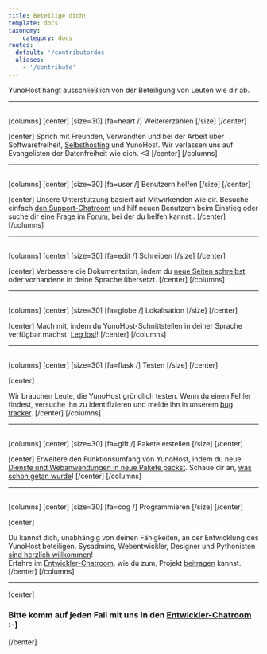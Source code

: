 ```yaml
---
title: Beteilige dich!
template: docs
taxonomy:
    category: docs
routes:
  default: '/contributordoc'
  aliases:
    - '/contribute'
---
```


<p class="lead">
YunoHost hängt ausschließlich von der Beteiligung von Leuten wie dir ab.
</p>

<hr style="margin-bottom: 30px;">

[columns]
[center]
[size=30]
[fa=heart /] Weitererzählen
[/size]
[/center]

[center]
Sprich mit Freunden, Verwandten und bei der Arbeit über Softwarefreiheit, [Selbsthosting](/selfhosting) und YunoHost. Wir verlassen uns auf Evangelisten der Datenfreiheit wie dich. <3
[/center]
[/columns]

<hr style="margin-bottom: 30px;">

[columns]
[center]
[size=30]
[fa=user /] Benutzern helfen
[/size]
[/center]

[center]
Unsere Unterstützung basiert auf Mitwirkenden wie dir. Besuche einfach [den Support-Chatroom](/help) und hilf neuen Benutzern beim Einstieg oder suche dir eine Frage im [Forum](https://forum.yunohost.org), bei der du helfen kannst.</a>.
[/center]
[/columns]

<hr style="margin-bottom: 30px;">

[columns]
[center]
[size=30]
[fa=edit /] Schreiben
[/size]
[/center]

[center]
Verbessere die Dokumentation, indem du [neue Seiten schreibst](/write_documentation) oder vorhandene in deine Sprache übersetzt.
[/center]
[/columns]

<hr style="margin-bottom: 30px;">

[columns]
[center]
[size=30]
[fa=globe /] Lokalisation
[/size]
[/center]

[center]
Mach mit, indem du YunoHost-Schnittstellen in deiner Sprache verfügbar machst.
[Leg los!](https://translate.yunohost.org/)!
[/center]
[/columns]

<hr style="margin-bottom: 30px;">

[columns]
[center]
[size=30]
[fa=flask /] Testen
[/size]
[/center]

[center]

Wir brauchen Leute, die YunoHost gründlich testen. Wenn du einen Fehler findest, versuche ihn zu identifizieren und melde ihn in unserem [bug tracker](https://github.com/YunoHost/issues/issues).
[/center]
[/columns]

<hr style="margin-bottom: 30px;">

[columns]
[center]
[size=30]
[fa=gift /] Pakete erstellen
[/size]
[/center]

[center]
Erweitere den Funktionsumfang von YunoHost, indem du neue [Dienste und Webanwendungen in neue Pakete packst](/packaging_apps).
Schaue dir an, [was schon getan wurde](/apps)!
[/center]
[/columns]

<hr style="margin-bottom: 30px;">

[columns]
[center]
[size=30]
[fa=cog /] Programmieren
[/size]
[/center]

[center]

Du kannst dich, unabhängig von deinen Fähigkeiten, an der Entwicklung des YunoHost beteiligen.
Sysadmins, Webentwickler, Designer und Pythonisten [sind herzlich willkommen](https://github.com/YunoHost)!
<br>
Erfahre im [Entwickler-Chatroom](xmpp:dev@conference.yunohost.org?join), wie du zum, Projekt [beitragen](/dev) kannst.
[/center]
[/columns]

---

[center]

### Bitte komm auf jeden Fall mit uns in den [Entwickler-Chatroom](/chat_rooms) :-)

[/center]
